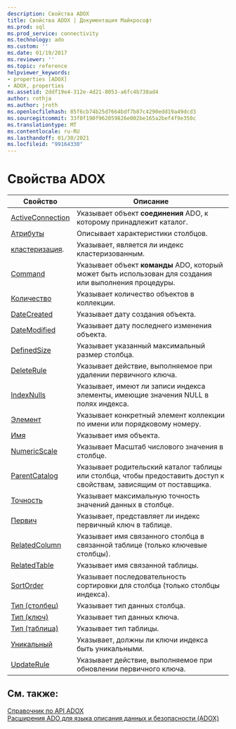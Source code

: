```yaml
---
description: Свойства ADOX
title: Свойства ADOX | Документация Майкрософт
ms.prod: sql
ms.prod_service: connectivity
ms.technology: ado
ms.custom: ''
ms.date: 01/19/2017
ms.reviewer: ''
ms.topic: reference
helpviewer_keywords:
- properties [ADOX]
- ADOX, properties
ms.assetid: 2ddf19e4-312e-4d21-8053-a6fc4b738ad4
author: rothja
ms.author: jroth
ms.openlocfilehash: 85f6cb74b25d7664bdf7b87c4290edd19a49dcd3
ms.sourcegitcommit: 33f0f190f962059826e002be165a2bef4f9e350c
ms.translationtype: MT
ms.contentlocale: ru-RU
ms.lasthandoff: 01/30/2021
ms.locfileid: "99164330"
---
```

# <a name="adox-properties"></a>Свойства ADOX

|Свойство|Описание|  
|-|-|  
|[ActiveConnection](./activeconnection-property-adox.md)|Указывает объект **соединения** ADO, к которому принадлежит каталог.|  
|[Атрибуты](./attributes-property-adox.md)|Описывает характеристики столбцов.|  
|[кластеризация](./clustered-property-adox.md).|Указывает, является ли индекс кластеризованным.|  
|[Command](./command-property-adox.md)|Указывает объект **команды** ADO, который может быть использован для создания или выполнения процедуры.|  
|[Количество](../ado-api/count-property-ado.md)|Указывает количество объектов в коллекции.|  
|[DateCreated](./datecreated-property-adox.md)|Указывает дату создания объекта.|  
|[DateModified](./datemodified-property-adox.md)|Указывает дату последнего изменения объекта.|  
|[DefinedSize](./definedsize-property-adox.md)|Указывает указанный максимальный размер столбца.|  
|[DeleteRule](./deleterule-property-adox.md)|Указывает действие, выполняемое при удалении первичного ключа.|  
|[IndexNulls](./indexnulls-property-adox.md)|Указывает, имеют ли записи индекса элементы, имеющие значения NULL в полях индекса.|  
|[Элемент](../ado-api/item-property-ado.md)|Указывает конкретный элемент коллекции по имени или порядковому номеру.|  
|[Имя](./name-property-adox.md)|Указывает имя объекта.|  
|[NumericScale](./numericscale-property-adox.md)|Указывает Масштаб числового значения в столбце.|  
|[ParentCatalog](./parentcatalog-property-adox.md)|Указывает родительский каталог таблицы или столбца, чтобы предоставить доступ к свойствам, зависящим от поставщика.|  
|[Точность](./precision-property-adox.md)|Указывает максимальную точность значений данных в столбце.|  
|[Первич](./primarykey-property-adox.md)|Указывает, представляет ли индекс первичный ключ в таблице.|  
|[RelatedColumn](./relatedcolumn-property-adox.md)|Указывает имя связанного столбца в связанной таблице (только ключевые столбцы).|  
|[RelatedTable](./relatedtable-property-adox.md)|Указывает имя связанной таблицы.|  
|[SortOrder](./sortorder-property-adox.md)|Указывает последовательность сортировки для столбца (только столбцы индекса).|  
|[Тип (столбец)](./type-property-column-adox.md)|Указывает тип данных столбца.|  
|[Тип (ключ)](./type-property-key-adox.md)|Указывает тип данных ключа.|  
|[Тип (таблица)](./type-property-table-adox.md)|Указывает тип таблицы.|  
|[Уникальный](./unique-property-adox.md)|Указывает, должны ли ключи индекса быть уникальными.|  
|[UpdateRule](./updaterule-property-adox.md)|Указывает действие, выполняемое при обновлении первичного ключа.|  
  
## <a name="see-also"></a>См. также:  
 [Справочник по API ADOX](./adox-object-model.md)   
 [Расширения ADO для языка описания данных и безопасности (ADOX)](../../guide/extensions/ado-extensions-for-data-definition-language-and-security-adox.md)